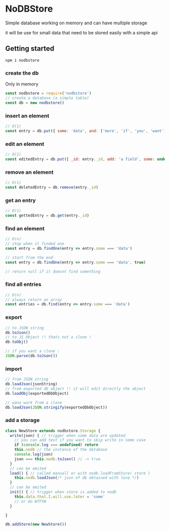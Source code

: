 # NoDBStore

Simple database working on memory and can have multiple storage

it will be use for small data that need to be stored easily with a simple api

## Getting started

`npm i nodbstore`

### create the db

Only in memory

```js
const nodbstore = require('nodbstore')
// create a database (a simple table)
const db = new nodbstore()
```

### insert an element

```js
// O(1)
const entry = db.put({ some: 'data', and: ['more', 'if', 'you', 'want'] })
```

### edit an element

```js
// O(1)
const editedEntry = db.put({ _id: entry._id, add: 'a field', some: undefined })
```

### remove an element

```js
// O(1)
const deletedEntry = db.remove(entry._id)
```

### get an entry

```js
// O(1)
const gettedEntry = db.get(entry._id)
```

### find an element

```js
// O(n)
// stop when it finded one
const entry = db.findOne(entry => entry.some === 'data')

// start from the end
const entry = db.findOne(entry => entry.some === 'data', true)

// return null if it doesnt find something
```

### find all entries

```js
// O(n)
// always return an array
const entries = db.find(entry => entry.some === 'data')
```

### export

```js
// to JSON string
db.toJson()
// to JS Object !! thats not a clone !
db.toObj()

// if you want a clone :
JSON.parse(db.toJson())
```

### import

```js
// from JSON string
db.loadJson(jsonString)
// from exported db object !! it will edit directly the object
db.loadObj(exportedDbObject)

// wana work from a clone
db.loadJson(JSON.stringify(exportedDbObject))
```

### add a storage

```js
class NewStore extends nodbstore.Storage {
  write(json) { // trigger when some data are updated
    // you can add test if you want to skip write in some case
    if (console.log === undefined) return
    this.nodb // the instance of the database
    console.log(json)
    json === this.nodb.toJson() // -> true
  }
  // can be omited
  load() { // called manuall or with nodb.loadFromStore( store )
    this.nodb.loadJson(/* json of db obtained with love */)
  }
  // can be omited
  init() { // trigger when store is added to nodb
    this.data.that.I.will.use.later = 'some'
    // or do WTFYW
  }

}

db.addStore(new NewStore())
```

